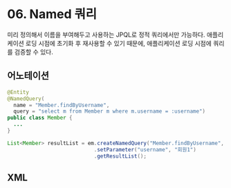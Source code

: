 # 06. Named 쿼리
미리 정의해서 이름을 부여해두고 사용하는 JPQL로 정적 쿼리에서만 가능하다.
애플리케이션 로딩 시점에 초기화 후 재사용할 수 있기 때문에, 애플리케이션 로딩 시점에 쿼리를 검증할 수 있다.
## 어노테이션
```java
@Entity
@NamedQuery(
  name = "Member.findByUsername",
  query = "select m from Member m where m.username = :username")
public class Member {
  ...
}
```
```java
List<Member> resultList = em.createNamedQuery("Member.findByUsername", Member.class)
                            .setParameter("username", "회원1")
                            .getResultList();
```
## XML

